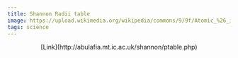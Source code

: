 ```yaml
---
title: Shannon Radii table
image: https://upload.wikimedia.org/wikipedia/commons/9/9f/Atomic_%26_ionic_radii.svg
tags: science
---
```



<div style="text-align: center;">
  [Link](http://abulafia.mt.ic.ac.uk/shannon/ptable.php)
</div>

